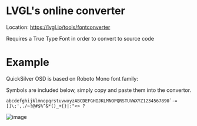 # LVGL's online converter
Location: https://lvgl.io/tools/fontconverter

Requires a True Type Font in order to convert to source code

# Example
QuickSilver OSD is based on Roboto Mono font family:

Symbols are included below, simply copy and paste them into the convertor.
```
abcdefghijklmnopqrstuvwxyzABCDEFGHIJKLMNOPQRSTUVWXYZ1234567890`-=[]\;',./~!@#$%^&*()_+{}|:"<> ?
```

![image](https://github.com/SumolX/hdzero-goggle/assets/1988793/3231174e-97b9-4a92-9948-f1d4d1ea3f84)
